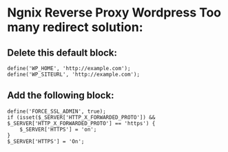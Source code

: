 # Ngnix Reverse Proxy Wordpress Too many redirect solution:
## Delete this default block:

```
define('WP_HOME', 'http://example.com');
define('WP_SITEURL', 'http://example.com');
```

## Add the following block:
```
define('FORCE_SSL_ADMIN', true);
if (isset($_SERVER['HTTP_X_FORWARDED_PROTO']) && $_SERVER['HTTP_X_FORWARDED_PROTO'] == 'https') {
    $_SERVER['HTTPS'] = 'on';
}
$_SERVER['HTTPS'] = 'On';
```

